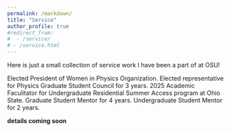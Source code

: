 ```yaml
---
permalink: /markdown/
title: "Service"
author_profile: true
#redirect_from: 
#  - /service/
# - /service.html
---
```


Here is just a small collection of service work I have been a part of at OSU! 

Elected President of Women in Physics Organization.
Elected representative for Physics Graduate Student Council for 3 years.
2025 Academic Faculitator for Undergraduate Residential Summer Access program at Ohio State.
Graduate Student Mentor for 4 years.
Undergraduate Student Mentor for 2 years.

<b>details coming soon<b> 
